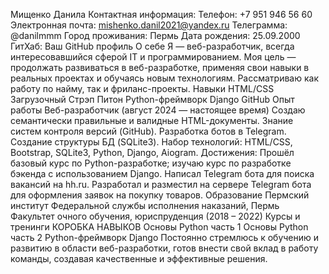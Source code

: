 Мищенко Данила
Контактная информация:
Телефон: +7 951 946 56 60
Электронная почта: mishenko.danil2021@yandex.ru
Телеграмма: @danilmmm
Город проживания: Пермь
Дата рождения: 25.09.2000
ГитХаб: Ваш GitHub профиль
О себе
Я — веб-разработчик, всегда интересовавшийся сферой IT и программированием. Моя цель — продолжать развиваться в веб-разработке, применяя свои навыки в реальных проектах и обучаясь новым технологиям. Рассматриваю как работу по найму, так и фриланс-проекты.
Навыки
HTML/CSS
Загрузочный Стрэп
Питон
Python-фреймворк Django
GitHub
Опыт работы
Веб-разработчик (август 2024 — настоящее время)
Создаю семантически правильные и валидные HTML-документы.
Знание систем контроля версий (GitHub).
Разработка ботов в Telegram.
Создание структуры БД (SQLite3).
Набор технологий: HTML/CSS, Bootstrap, SQLite3, Python, Django, Aiogram.
Достижения:
Прошёл базовый курс по Python-разработке; изучаю курс по разработке бэкенда с использованием Django.
Написал Telegram бота для поиска вакансий на hh.ru.
Разработал и разместил на сервере Telegram бота для оформления заявок на покупку товаров.
Образование
Пермский институт Федеральной службы исполнения наказаний, Пермь
Факультет очного обучения, юриспруденция (2018 – 2022)
Курсы и тренинги
КОРОБКА НАВЫКОВ
Основы Python часть 1
Основы Python часть 2
Python-фреймворк Django
Постоянно стремлюсь к обучению и развитию в области веб-разработки, готов внести свой вклад в работу команды, создавая качественные и эффективные решения.
